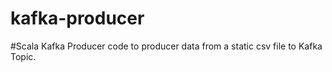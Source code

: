 # kafka-producer
#Scala
Kafka Producer code to producer data from a static csv file to Kafka Topic.
